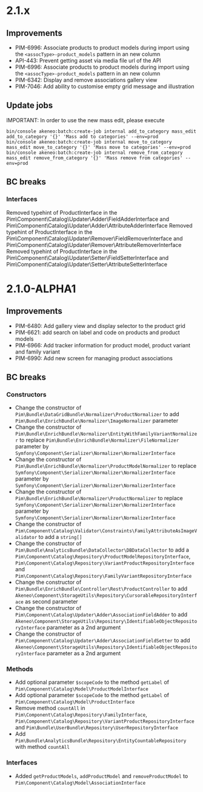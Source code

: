 # 2.1.x

## Improvements

- PIM-6996: Associate products to product models during import using the `<assocType>-product_models` pattern in an new column
- API-443: Prevent getting asset via media file url of the API
- PIM-6996: Associate products to product models during import using the `<assocType>-product_models` pattern in an new column
- PIM-6342: Display and remove associations gallery view
- PIM-7046: Add ability to customise empty grid message and illustration

## Update jobs

IMPORTANT: In order to use the new mass edit, please execute

```
bin/console akeneo:batch:create-job internal add_to_category mass_edit add_to_category '{}' 'Mass add to categories' --env=prod
bin/console akeneo:batch:create-job internal move_to_category mass_edit move_to_category '{}' 'Mass move to categories' --env=prod
bin/console akeneo:batch:create-job internal remove_from_category mass_edit remove_from_category '{}' 'Mass remove from categories' --env=prod
```

## BC breaks

### Interfaces

Removed typehint of ProductInterface in the Pim\Component\Catalog\Updater\Adder\FieldAdderInterface and Pim\Component\Catalog\Updater\Adder\AttributeAdderInterface
Removed typehint of ProductInterface in the Pim\Component\Catalog\Updater\Remover\FieldRemoverInterface and Pim\Component\Catalog\Updater\Remover\AttributeRemoverInterface
Removed typehint of ProductInterface in the Pim\Component\Catalog\Updater\Setter\FieldSetterInterface and Pim\Component\Catalog\Updater\Setter\AttributeSetterInterface

# 2.1.0-ALPHA1

## Improvements

- PIM-6480: Add gallery view and display selector to the product grid
- PIM-6621: add search on label and code on products and product models
- PIM-6966: Add tracker information for product model, product variant and family variant
- PIM-6990: Add new screen for managing product associations

## BC breaks

### Constructors

- Change the constructor of `Pim\Bundle\DataGridBundle\Normalizer\ProductNormalizer` to add `Pim\Bundle\EnrichBundle\Normalizer\ImageNormalizer` parameter
- Change the constructor of `Pim\Bundle\EnrichBundle\Normalizer\EntityWithFamilyVariantNormalizer` to replace `Pim\Bundle\EnrichBundle\Normalizer\FileNormalizer` parameter by `Symfony\Component\Serializer\Normalizer\NormalizerInterface`
- Change the constructor of `Pim\Bundle\EnrichBundle\Normalizer\ProductModelNormalizer` to replace `Symfony\Component\Serializer\Normalizer\NormalizerInterface` parameter by `Symfony\Component\Serializer\Normalizer\NormalizerInterface`
- Change the constructor of `Pim\Bundle\EnrichBundle\Normalizer\ProductNormalizer` to replace `Symfony\Component\Serializer\Normalizer\NormalizerInterface` parameter by `Symfony\Component\Serializer\Normalizer\NormalizerInterface`
- Change the constructor of `Pim\Component\Catalog\Validator\Constraints\FamilyAttributeAsImageValidator` to add a `string[]`
- Change the constructor of `Pim\Bundle\AnalyticsBundle\DataCollector\DBDataCollector` to add a `Pim\Component\Catalog\Repository\ProductModelRepositoryInterface`, `Pim\Component\Catalog\Repository\VariantProductRepositoryInterface` and `Pim\Component\Catalog\Repository\FamilyVariantRepositoryInterface`
- Change the constructor of `Pim\Bundle\EnrichBundle\Controller\Rest\ProductController` to add `Akeneo\Component\StorageUtils\Repository\CursorableRepositoryInterface` as second parameter
- Change the constructor of `Pim\Component\Catalog\Updater\Adder\AssociationFieldAdder` to add `Akeneo\Component\StorageUtils\Repository\IdentifiableObjectRepositoryInterface` parameter as a 2nd argument
- Change the constructor of `Pim\Component\Catalog\Updater\Adder\AssociationFieldSetter` to add `Akeneo\Component\StorageUtils\Repository\IdentifiableObjectRepositoryInterface` parameter as a 2nd argument

### Methods

- Add optional parameter `$scopeCode` to the method `getLabel` of `Pim\Component\Catalog\Model\ProductModelInterface`
- Add optional parameter `$scopeCode` to the method `getLabel` of `Pim\Component\Catalog\Model\ProductInterface`
- Remove method `countAll` in `Pim\Component\Catalog\Repository\FamilyInterface`, `Pim\Component\Catalog\Repository\VariantProductRepositoryInterface` and `Pim\Bundle\UserBundle\Repository\UserRepositoryInterface`
- Add `Pim\Bundle\AnalyticsBundle\Repository\EntityCountableRepository` with method `countAll`

### Interfaces

- Added `getProductModels`, `addProductModel` and `removeProductModel` to `Pim\Component\Catalog\Model\AssociationInterface`

